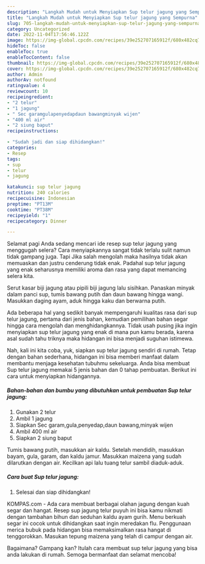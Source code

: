 ```yaml
---
description: "Langkah Mudah untuk Menyiapkan Sup telur jagung yang Sempurna"
title: "Langkah Mudah untuk Menyiapkan Sup telur jagung yang Sempurna"
slug: 705-langkah-mudah-untuk-menyiapkan-sup-telur-jagung-yang-sempurna
category: Uncategorized
date: 2022-11-04T17:56:46.122Z
image: https://img-global.cpcdn.com/recipes/39e252707165912f/680x482cq70/sup-telur-jagung-foto-resep-utama.jpg
hideToc: false
enableToc: true
enableTocContent: false
thumbnail: https://img-global.cpcdn.com/recipes/39e252707165912f/680x482cq70/sup-telur-jagung-foto-resep-utama.jpg
cover: https://img-global.cpcdn.com/recipes/39e252707165912f/680x482cq70/sup-telur-jagung-foto-resep-utama.jpg
author: Admin
authorAv: notfound
ratingvalue: 4
reviewcount: 10
recipeingredient:
- "2 telur"
- "1 jagung"
- " Sec garamgulapenyedapdaun bawangminyak wijen"
- "400 ml air"
- "2 siung baput"
recipeinstructions:

- "Sudah jadi dan siap dihidangkan!"
categories:
- Resep
tags:
- sup
- telur
- jagung

katakunci: sup telur jagung 
nutrition: 240 calories
recipecuisine: Indonesian
preptime: "PT13M"
cooktime: "PT38M"
recipeyield: "1"
recipecategory: Dinner

---
```



Selamat pagi Anda sedang mencari ide resep sup telur jagung yang menggugah selera? Cara menyiapkannya sangat tidak terlalu sulit namun tidak gampang juga. Tapi Jika salah mengolah maka hasilnya tidak akan memuaskan dan justru cenderung tidak enak. Padahal sup telur jagung yang enak seharusnya memiliki aroma dan rasa yang dapat memancing selera kita.


Serut kasar biji jagung atau pipili biji jagung lalu sisihkan. Panaskan minyak dalam panci sup, tumis bawang putih dan daun bawang hingga wangi. Masukkan daging ayam, aduk hingga kaku dan berwarna putih.

Ada beberapa hal yang sedikit banyak mempengaruhi kualitas rasa dari sup telur jagung, pertama dari jenis bahan, kemudian pemilihan bahan segar hingga cara mengolah dan menghidangkannya. Tidak usah pusing jika ingin menyiapkan sup telur jagung yang enak di mana pun kamu berada, karena asal sudah tahu triknya maka hidangan ini bisa menjadi suguhan istimewa.


Nah, kali ini kita coba, yuk, siapkan sup telur jagung sendiri di rumah. Tetap dengan bahan sederhana, hidangan ini bisa memberi manfaat dalam membantu menjaga kesehatan tubuhmu sekeluarga. Anda bisa membuat Sup telur jagung memakai 5 jenis bahan dan 0 tahap pembuatan. Berikut ini cara untuk menyiapkan hidangannya.

<!--inarticleads1-->

##### Bahan-bahan dan bumbu yang dibutuhkan untuk pembuatan Sup telur jagung:

1. Gunakan 2 telur
1. Ambil 1 jagung
1. Siapkan  Sec garam,gula,penyedap,daun bawang,minyak wijen
1. Ambil 400 ml air
1. Siapkan 2 siung baput


Tumis bawang putih, masukkan air kaldu. Setelah mendidih, masukkan bayam, gula, garam, dan kaldu jamur. Masukkan maizena yang sudah dilarutkan dengan air. Kecilkan api lalu tuang telur sambil diaduk-aduk. 

<!--inarticleads2-->

##### Cara buat Sup telur jagung:


1. Selesai dan siap dihidangkan!

KOMPAS.com - Ada cara membuat berbagai olahan jagung dengan kuah segar dan hangat. Resep sup jagung telur puyuh ini bisa kamu nikmati dengan tambahan bihun dan seduhan kaldu ayam gurih. Menu berkuah segar ini cocok untuk dihidangkan saat ingin meredakan flu. Penggunaan merica bubuk pada hidangan bisa memaksimalkan rasa hangat di tenggorokkan. Masukan tepung maizena yang telah di campur dengan air. 

Bagaimana? Gampang kan? Itulah cara membuat sup telur jagung yang bisa anda lakukan di rumah. Semoga bermanfaat dan selamat mencoba!
